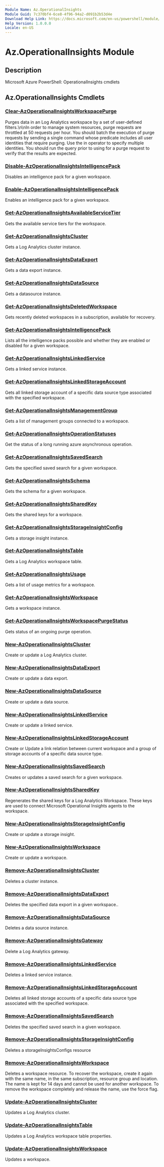 ```yaml
---
Module Name: Az.OperationalInsights
Module Guid: 7c370bf4-6ce8-4f96-94a2-d091b2b53d4e
Download Help Link: https://docs.microsoft.com/en-us/powershell/module/az.operationalinsights
Help Version: 1.0.0.0
Locale: en-US
---
```


# Az.OperationalInsights Module
## Description
Microsoft Azure PowerShell: OperationalInsights cmdlets

## Az.OperationalInsights Cmdlets
### [Clear-AzOperationalInsightsWorkspacePurge](Clear-AzOperationalInsightsWorkspacePurge.md)
Purges data in an Log Analytics workspace by a set of user-defined filters.\n\nIn order to manage system resources, purge requests are throttled at 50 requests per hour.
You should batch the execution of purge requests by sending a single command whose predicate includes all user identities that require purging.
Use the in operator to specify multiple identities.
You should run the query prior to using for a purge request to verify that the results are expected.

### [Disable-AzOperationalInsightsIntelligencePack](Disable-AzOperationalInsightsIntelligencePack.md)
Disables an intelligence pack for a given workspace.

### [Enable-AzOperationalInsightsIntelligencePack](Enable-AzOperationalInsightsIntelligencePack.md)
Enables an intelligence pack for a given workspace.

### [Get-AzOperationalInsightsAvailableServiceTier](Get-AzOperationalInsightsAvailableServiceTier.md)
Gets the available service tiers for the workspace.

### [Get-AzOperationalInsightsCluster](Get-AzOperationalInsightsCluster.md)
Gets a Log Analytics cluster instance.

### [Get-AzOperationalInsightsDataExport](Get-AzOperationalInsightsDataExport.md)
Gets a data export instance.

### [Get-AzOperationalInsightsDataSource](Get-AzOperationalInsightsDataSource.md)
Gets a datasource instance.

### [Get-AzOperationalInsightsDeletedWorkspace](Get-AzOperationalInsightsDeletedWorkspace.md)
Gets recently deleted workspaces in a subscription, available for recovery.

### [Get-AzOperationalInsightsIntelligencePack](Get-AzOperationalInsightsIntelligencePack.md)
Lists all the intelligence packs possible and whether they are enabled or disabled for a given workspace.

### [Get-AzOperationalInsightsLinkedService](Get-AzOperationalInsightsLinkedService.md)
Gets a linked service instance.

### [Get-AzOperationalInsightsLinkedStorageAccount](Get-AzOperationalInsightsLinkedStorageAccount.md)
Gets all linked storage account of a specific data source type associated with the specified workspace.

### [Get-AzOperationalInsightsManagementGroup](Get-AzOperationalInsightsManagementGroup.md)
Gets a list of management groups connected to a workspace.

### [Get-AzOperationalInsightsOperationStatuses](Get-AzOperationalInsightsOperationStatuses.md)
Get the status of a long running azure asynchronous operation.

### [Get-AzOperationalInsightsSavedSearch](Get-AzOperationalInsightsSavedSearch.md)
Gets the specified saved search for a given workspace.

### [Get-AzOperationalInsightsSchema](Get-AzOperationalInsightsSchema.md)
Gets the schema for a given workspace.

### [Get-AzOperationalInsightsSharedKey](Get-AzOperationalInsightsSharedKey.md)
Gets the shared keys for a workspace.

### [Get-AzOperationalInsightsStorageInsightConfig](Get-AzOperationalInsightsStorageInsightConfig.md)
Gets a storage insight instance.

### [Get-AzOperationalInsightsTable](Get-AzOperationalInsightsTable.md)
Gets a Log Analytics workspace table.

### [Get-AzOperationalInsightsUsage](Get-AzOperationalInsightsUsage.md)
Gets a list of usage metrics for a workspace.

### [Get-AzOperationalInsightsWorkspace](Get-AzOperationalInsightsWorkspace.md)
Gets a workspace instance.

### [Get-AzOperationalInsightsWorkspacePurgeStatus](Get-AzOperationalInsightsWorkspacePurgeStatus.md)
Gets status of an ongoing purge operation.

### [New-AzOperationalInsightsCluster](New-AzOperationalInsightsCluster.md)
Create or update a Log Analytics cluster.

### [New-AzOperationalInsightsDataExport](New-AzOperationalInsightsDataExport.md)
Create or update a data export.

### [New-AzOperationalInsightsDataSource](New-AzOperationalInsightsDataSource.md)
Create or update a data source.

### [New-AzOperationalInsightsLinkedService](New-AzOperationalInsightsLinkedService.md)
Create or update a linked service.

### [New-AzOperationalInsightsLinkedStorageAccount](New-AzOperationalInsightsLinkedStorageAccount.md)
Create or Update a link relation between current workspace and a group of storage accounts of a specific data source type.

### [New-AzOperationalInsightsSavedSearch](New-AzOperationalInsightsSavedSearch.md)
Creates or updates a saved search for a given workspace.

### [New-AzOperationalInsightsSharedKey](New-AzOperationalInsightsSharedKey.md)
Regenerates the shared keys for a Log Analytics Workspace.
These keys are used to connect Microsoft Operational Insights agents to the workspace.

### [New-AzOperationalInsightsStorageInsightConfig](New-AzOperationalInsightsStorageInsightConfig.md)
Create or update a storage insight.

### [New-AzOperationalInsightsWorkspace](New-AzOperationalInsightsWorkspace.md)
Create or update a workspace.

### [Remove-AzOperationalInsightsCluster](Remove-AzOperationalInsightsCluster.md)
Deletes a cluster instance.

### [Remove-AzOperationalInsightsDataExport](Remove-AzOperationalInsightsDataExport.md)
Deletes the specified data export in a given workspace..

### [Remove-AzOperationalInsightsDataSource](Remove-AzOperationalInsightsDataSource.md)
Deletes a data source instance.

### [Remove-AzOperationalInsightsGateway](Remove-AzOperationalInsightsGateway.md)
Delete a Log Analytics gateway.

### [Remove-AzOperationalInsightsLinkedService](Remove-AzOperationalInsightsLinkedService.md)
Deletes a linked service instance.

### [Remove-AzOperationalInsightsLinkedStorageAccount](Remove-AzOperationalInsightsLinkedStorageAccount.md)
Deletes all linked storage accounts of a specific data source type associated with the specified workspace.

### [Remove-AzOperationalInsightsSavedSearch](Remove-AzOperationalInsightsSavedSearch.md)
Deletes the specified saved search in a given workspace.

### [Remove-AzOperationalInsightsStorageInsightConfig](Remove-AzOperationalInsightsStorageInsightConfig.md)
Deletes a storageInsightsConfigs resource

### [Remove-AzOperationalInsightsWorkspace](Remove-AzOperationalInsightsWorkspace.md)
Deletes a workspace resource.
To recover the workspace, create it again with the same name, in the same subscription, resource group and location.
The name is kept for 14 days and cannot be used for another workspace.
To remove the workspace completely and release the name, use the force flag.

### [Update-AzOperationalInsightsCluster](Update-AzOperationalInsightsCluster.md)
Updates a Log Analytics cluster.

### [Update-AzOperationalInsightsTable](Update-AzOperationalInsightsTable.md)
Updates a Log Analytics workspace table properties.

### [Update-AzOperationalInsightsWorkspace](Update-AzOperationalInsightsWorkspace.md)
Updates a workspace.

